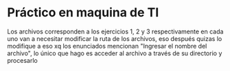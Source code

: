 # Práctico en maquina de TI
Los archivos corresponden a los ejercicios 1, 2 y 3 respectivamente en cada uno van a necesitar modificar la ruta de los archivos, eso después quizas lo modifique a eso xq los enunciados mencionan "Ingresar el nombre del archivo", lo único que hago es acceder al archivo a través de su directorio y procesarlo  
